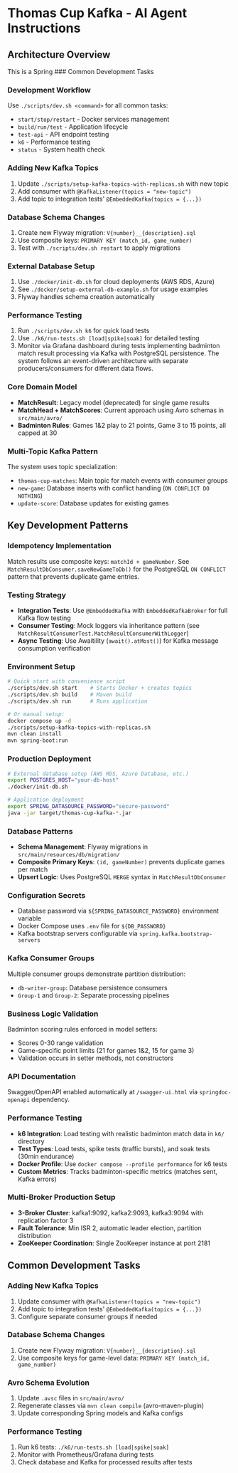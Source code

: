 # Thomas Cup Kafka - AI Agent Instructions

## Architecture Overview
This is a Spring ### Common Development Tasks

### Development Workflow
Use `./scripts/dev.sh <command>` for all common tasks:
- `start/stop/restart` - Docker services management
- `build/run/test` - Application lifecycle  
- `test-api` - API endpoint testing
- `k6` - Performance testing
- `status` - System health check

### Adding New Kafka Topics
1. Update `./scripts/setup-kafka-topics-with-replicas.sh` with new topic
2. Add consumer with `@KafkaListener(topics = "new-topic")`
3. Add topic to integration tests' `@EmbeddedKafka(topics = {...})`

### Database Schema Changes
1. Create new Flyway migration: `V{number}__{description}.sql`
2. Use composite keys: `PRIMARY KEY (match_id, game_number)`
3. Test with `./scripts/dev.sh restart` to apply migrations

### External Database Setup
1. Use `./docker/init-db.sh` for cloud deployments (AWS RDS, Azure)
2. See `./docker/setup-external-db-example.sh` for usage examples
3. Flyway handles schema creation automatically

### Performance Testing
1. Run `./scripts/dev.sh k6` for quick load tests
2. Use `./k6/run-tests.sh [load|spike|soak]` for detailed testing
3. Monitor via Grafana dashboard during tests implementing badminton match result processing via Kafka with PostgreSQL persistence. The system follows an event-driven architecture with separate producers/consumers for different data flows.

### Core Domain Model
- **MatchResult**: Legacy model (deprecated) for single game results
- **MatchHead + MatchScores**: Current approach using Avro schemas in `src/main/avro/`
- **Badminton Rules**: Games 1&2 play to 21 points, Game 3 to 15 points, all capped at 30

### Multi-Topic Kafka Pattern
The system uses topic specialization:
- `thomas-cup-matches`: Main topic for match events with consumer groups
- `new-game`: Database inserts with conflict handling (`ON CONFLICT DO NOTHING`)
- `update-score`: Database updates for existing games

## Key Development Patterns

### Idempotency Implementation
Match results use composite keys: `matchId + gameNumber`. See `MatchResultDbConsumer.saveNewGameToDb()` for the PostgreSQL `ON CONFLICT` pattern that prevents duplicate game entries.

### Testing Strategy
- **Integration Tests**: Use `@EmbeddedKafka` with `EmbeddedKafkaBroker` for full Kafka flow testing
- **Consumer Testing**: Mock loggers via inheritance pattern (see `MatchResultConsumerTest.MatchResultConsumerWithLogger`)
- **Async Testing**: Use Awaitility (`await().atMost()`) for Kafka message consumption verification

### Environment Setup
```bash
# Quick start with convenience script
./scripts/dev.sh start    # Starts Docker + creates topics
./scripts/dev.sh build    # Maven build
./scripts/dev.sh run      # Runs application

# Or manual setup:
docker compose up -d
./scripts/setup-kafka-topics-with-replicas.sh
mvn clean install
mvn spring-boot:run
```

### Production Deployment
```bash
# External database setup (AWS RDS, Azure Database, etc.)
export POSTGRES_HOST="your-db-host"
./docker/init-db.sh

# Application deployment
export SPRING_DATASOURCE_PASSWORD="secure-password"
java -jar target/thomas-cup-kafka-*.jar
```

### Database Patterns
- **Schema Management**: Flyway migrations in `src/main/resources/db/migration/`
- **Composite Primary Keys**: `(id, gameNumber)` prevents duplicate games per match
- **Upsert Logic**: Uses PostgreSQL `MERGE` syntax in `MatchResultDbConsumer`

### Configuration Secrets
- Database password via `${SPRING_DATASOURCE_PASSWORD}` environment variable
- Docker Compose uses `.env` file for `${DB_PASSWORD}`
- Kafka bootstrap servers configurable via `spring.kafka.bootstrap-servers`

### Kafka Consumer Groups
Multiple consumer groups demonstrate partition distribution:
- `db-writer-group`: Database persistence consumers
- `Group-1` and `Group-2`: Separate processing pipelines

### Business Logic Validation
Badminton scoring rules enforced in model setters:
- Scores 0-30 range validation
- Game-specific point limits (21 for games 1&2, 15 for game 3)
- Validation occurs in setter methods, not constructors

### API Documentation
Swagger/OpenAPI enabled automatically at `/swagger-ui.html` via `springdoc-openapi` dependency.

### Performance Testing
- **k6 Integration**: Load testing with realistic badminton match data in `k6/` directory
- **Test Types**: Load tests, spike tests (traffic bursts), and soak tests (30min endurance)
- **Docker Profile**: Use `docker compose --profile performance` for k6 tests
- **Custom Metrics**: Tracks badminton-specific metrics (matches sent, Kafka errors)

### Multi-Broker Production Setup
- **3-Broker Cluster**: kafka1:9092, kafka2:9093, kafka3:9094 with replication factor 3
- **Fault Tolerance**: Min ISR 2, automatic leader election, partition distribution
- **ZooKeeper Coordination**: Single ZooKeeper instance at port 2181

## Common Development Tasks

### Adding New Kafka Topics
1. Update consumer with `@KafkaListener(topics = "new-topic")`
2. Add topic to integration tests' `@EmbeddedKafka(topics = {...})`
3. Configure separate consumer groups if needed

### Database Schema Changes
1. Create new Flyway migration: `V{number}__{description}.sql`
2. Use composite keys for game-level data: `PRIMARY KEY (match_id, game_number)`

### Avro Schema Evolution
1. Update `.avsc` files in `src/main/avro/`
2. Regenerate classes via `mvn clean compile` (avro-maven-plugin)
3. Update corresponding Spring models and Kafka configs

### Performance Testing
1. Run k6 tests: `./k6/run-tests.sh [load|spike|soak]`
2. Monitor with Prometheus/Grafana during tests
3. Check database and Kafka for processed results after tests